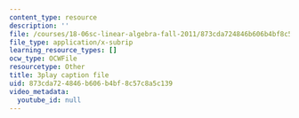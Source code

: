 ```yaml
---
content_type: resource
description: ''
file: /courses/18-06sc-linear-algebra-fall-2011/873cda724846b606b4bf8c57c8a5c139_pSbafxDHdgE.srt
file_type: application/x-subrip
learning_resource_types: []
ocw_type: OCWFile
resourcetype: Other
title: 3play caption file
uid: 873cda72-4846-b606-b4bf-8c57c8a5c139
video_metadata:
  youtube_id: null
---
```

